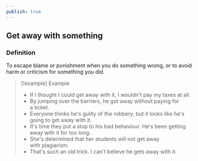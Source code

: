 ```yaml
---
publish: true
---
```

## Get away with something

### Definition
To escape blame or punishment when you do something wrong, or to avoid harm or criticism for something you did.

>[!example] Example
> - If I thought I could get away with it, I wouldn't pay my taxes at all.
> - By jumping over the barriers, he got away without paying for a ticket.
>- Everyone thinks he's guilty of the robbery, but it looks like he's going to get away with it.
>- It's time they put a stop to his bad behaviour. He's been getting away with it for too long.
>- She's determined that her students will not get away with plagiarism.
>- That's such an old trick. I can't believe he gets away with it.


